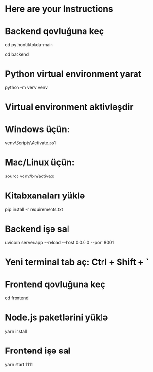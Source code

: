 # Here are your Instructions
# Backend qovluğuna keç
cd pythontiktokda-main

cd backend

# Python virtual environment yarat
python -m venv venv

# Virtual environment aktivləşdir

# Windows üçün:
venv\Scripts\Activate.ps1

# Mac/Linux üçün:
source venv/bin/activate

# Kitabxanaları yüklə
pip install -r requirements.txt

# Backend işə sal
uvicorn server:app --reload --host 0.0.0.0 --port 8001
# Yeni terminal tab aç: Ctrl + Shift + `   



# Frontend qovluğuna keç
cd frontend

# Node.js paketlərini yüklə
yarn install

# Frontend işə sal
yarn start
1111